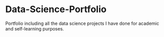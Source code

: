 # Data-Science-Portfolio
Portfolio including all the data science projects I have done for academic and self-learning purposes.
